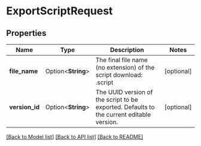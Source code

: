 # ExportScriptRequest

## Properties

Name | Type | Description | Notes
------------ | ------------- | ------------- | -------------
**file_name** | Option<**String**> | The final file name (no extension) of the script download: <fileName>.script | [optional]
**version_id** | Option<**String**> | The UUID version of the script to be exported.  Defaults to the current editable version. | [optional]

[[Back to Model list]](../README.md#documentation-for-models) [[Back to API list]](../README.md#documentation-for-api-endpoints) [[Back to README]](../README.md)


